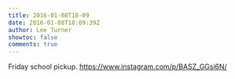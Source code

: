 ```yaml
---
title: 2016-01-08T18-09
date: 2016-01-08T18:09:39Z
author: Lee Turner
showtoc: false
comments: true
---
```


Friday school pickup. https://www.instagram.com/p/BASZ_GGsi6N/


